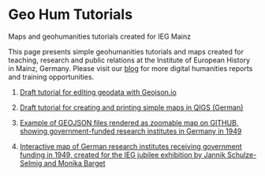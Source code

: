 # Geo Hum Tutorials
Maps and geohumanities tutorials created for IEG Mainz


This page presents simple geohumanities tutorials and maps created for teaching, research and public relations at the Institute of European History in Mainz, Germany. Please visit our [blog](https://dhlab.hypotheses.org/) for more digital humanities reports and training opportunities.


1. [Draft tutorial for editing geodata with Geojson.io](https://github.com/MonikaBarget/GeoHumTutorials/blob/master/IEG_test_map.geojson)

2. [Draft tutorial for creating and printing simple maps in QIGS (German)](https://monikabarget.github.io/GeoHumTutorials/Tutorial2_simpleQGISmaps)

3. [Example of GEOJSON files rendered as zoomable map on GITHUB, showing government-funded research institutes in Germany in 1949](https://monikabarget.github.io/GeoHumTutorials/IEG_test_map.geojson)

4. [Interactive map of German research institutes receiving government funding in 1949, created for the IEG jubilee exhibition by Jannik Schulze-Selmig and Monika Barget](https://monikabarget.github.io/GeoHumTutorials/qgis2web_IEG_jubilee_map/index.html)
